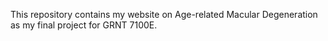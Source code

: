 This repository contains my website on Age-related Macular Degeneration as my final project for GRNT 7100E. 